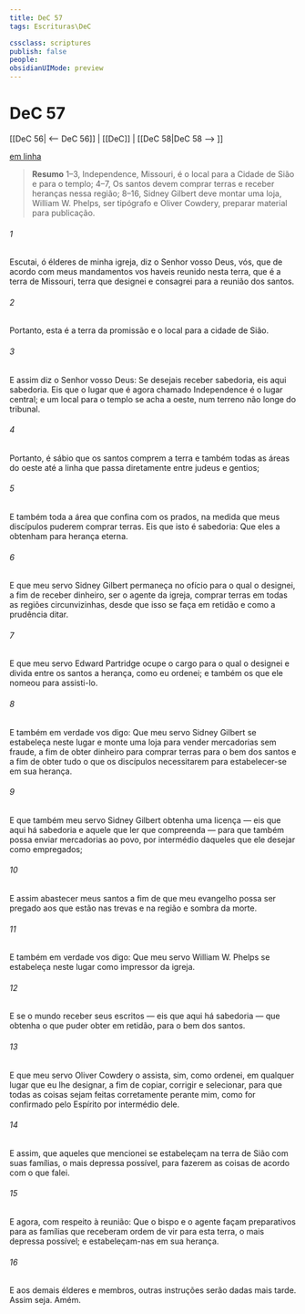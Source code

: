 ```yaml
---
title: DeC 57
tags: Escrituras\DeC

cssclass: scriptures
publish: false
people:
obsidianUIMode: preview
---
```


# DeC 57
[[DeC 56| <-- DeC 56]] | [[DeC]] | [[DeC 58|DeC 58 --> ]]

[em linha](https://churchofjesuschrist.org/study/scriptures/dc-testament/dc/57?lang=por)

> __Resumo__
1–3, Independence, Missouri, é o local para a Cidade de Sião e para o templo; 4–7, Os santos devem comprar terras e receber heranças nessa região; 8–16, Sidney Gilbert deve montar uma loja, William W. Phelps, ser tipógrafo e Oliver Cowdery, preparar material para publicação.

###### 1 
Escutai, ó élderes de minha igreja, diz o Senhor vosso Deus, vós, que de acordo com meus mandamentos vos haveis reunido nesta terra, que é a terra de Missouri, terra que designei e consagrei para a reunião dos santos.

###### 2 
Portanto, esta é a terra da promissão e o local para a cidade de Sião.

###### 3 
E assim diz o Senhor vosso Deus: Se desejais receber sabedoria, eis aqui sabedoria. Eis que o lugar que é agora chamado Independence é o lugar central; e um local para o templo se acha a oeste, num terreno não longe do tribunal.

###### 4 
Portanto, é sábio que os santos comprem a terra e também todas as áreas do oeste até a linha que passa diretamente entre judeus e gentios;

###### 5 
E também toda a área que confina com os prados, na medida que meus discípulos puderem comprar terras. Eis que isto é sabedoria: Que eles a obtenham para herança eterna.

###### 6 
E que meu servo Sidney Gilbert permaneça no ofício para o qual o designei, a fim de receber dinheiro, ser o agente da igreja, comprar terras em todas as regiões circunvizinhas, desde que isso se faça em retidão e como a prudência ditar.

###### 7 
E que meu servo Edward Partridge ocupe o cargo para o qual o designei e divida entre os santos a herança, como eu ordenei; e também os que ele nomeou para assisti-lo.

###### 8 
E também em verdade vos digo: Que meu servo Sidney Gilbert se estabeleça neste lugar e monte uma loja para vender mercadorias sem fraude, a fim de obter dinheiro para comprar terras para o bem dos santos e a fim de obter tudo o que os discípulos necessitarem para estabelecer-se em sua herança.

###### 9 
E que também meu servo Sidney Gilbert obtenha uma licença — eis que aqui há sabedoria e aquele que ler que compreenda — para que também possa enviar mercadorias ao povo, por intermédio daqueles que ele desejar como empregados;

###### 10 
E assim abastecer meus santos a fim de que meu evangelho possa ser pregado aos que estão nas trevas e na região e sombra da morte.

###### 11 
E também em verdade vos digo: Que meu servo William W. Phelps se estabeleça neste lugar como impressor da igreja.

###### 12 
E se o mundo receber seus escritos — eis que aqui há sabedoria — que obtenha o que puder obter em retidão, para o bem dos santos.

###### 13 
E que meu servo Oliver Cowdery o assista, sim, como ordenei, em qualquer lugar que eu lhe designar, a fim de copiar, corrigir e selecionar, para que todas as coisas sejam feitas corretamente perante mim, como for confirmado pelo Espírito por intermédio dele.

###### 14 
E assim, que aqueles que mencionei se estabeleçam na terra de Sião com suas famílias, o mais depressa possível, para fazerem as coisas de acordo com o que falei.

###### 15 
E agora, com respeito à reunião: Que o bispo e o agente façam preparativos para as famílias que receberam ordem de vir para esta terra, o mais depressa possível; e estabeleçam-nas em sua herança.

###### 16 
E aos demais élderes e membros, outras instruções serão dadas mais tarde. Assim seja. Amém.

